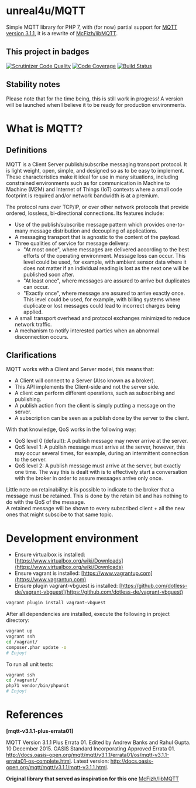 # unreal4u/MQTT

Simple MQTT library for PHP 7, with (for now) partial support for 
[MQTT version 3.1.1](http://docs.oasis-open.org/mqtt/mqtt/v3.1.1/mqtt-v3.1.1.html), it is a rewrite of 
[McFizh/libMQTT](https://github.com/McFizh/libMQTT). 

## This project in badges
[![Scrutinizer Code Quality](https://scrutinizer-ci.com/g/unreal4u/mqtt/badges/quality-score.png?b=master)](https://scrutinizer-ci.com/g/unreal4u/mqtt/?branch=master)
[![Code Coverage](https://scrutinizer-ci.com/g/unreal4u/mqtt/badges/coverage.png?b=master)](https://scrutinizer-ci.com/g/unreal4u/mqtt/?branch=master)
[![Build Status](https://travis-ci.org/unreal4u/mqtt.svg)](https://travis-ci.org/unreal4u/mqtt)

## Stability notes

Please note that for the time being, this is still work in progress! A version will be launched when I believe it to be
ready for production environments.

# What is MQTT?

## Definitions

MQTT is a Client Server publish/subscribe messaging transport protocol. It is light weight, open, simple, and designed so as to be easy to implement. These
characteristics make it ideal for use in many situations, including constrained environments such as for communication in Machine to Machine (M2M) and
Internet of Things (IoT) contexts where a small code footprint is required and/or network bandwidth is at a premium.

The protocol runs over TCP/IP, or over other network protocols that provide ordered, lossless, bi-directional connections. Its features include:

- Use of the publish/subscribe message pattern which provides one-to-many message distribution and decoupling of applications.
- A messaging transport that is agnostic to the content of the payload.
- Three qualities of service for message delivery:
  - "At most once", where messages are delivered according to the best efforts of the operating environment. Message loss can occur. This level could be
  used, for example, with ambient sensor data where it does not matter if an individual reading is lost as the next one will be published soon after.
  - "At least once", where messages are assured to arrive but duplicates can occur.
  - "Exactly once", where message are assured to arrive exactly once. This level could be used, for example, with billing systems where duplicate or lost
  messages could lead to incorrect charges being applied.
- A small transport overhead and protocol exchanges minimized to reduce network traffic.
- A mechanism to notify interested parties when an abnormal disconnection occurs.

## Clarifications

MQTT works with a Client and Server model, this means that:
- A Client will connect to a Server (Also known as a broker).
- This API implements the Client-side and not the server side.
- A client can perform different operations, such as subscribing and publishing.
- A publish action from the client is simply putting a message on the server.
- A subscription can be seen as a publish done by the server to the client.

With that knowledge, QoS works in the following way:
- QoS level 0 (default): A publish message may never arrive at the server.
- QoS level 1: A publish message must arrive at the server, however, this may occur several times, for example, during an
intermittent connection to the server.
- QoS level 2: A publish message must arrive at the server, but exactly one time. The way this is dealt with is to effectively
start a conversation with the broker in order to assure messages arrive only once.

Little note on retainability: it is possible to indicate to the broker that a message must be retained. This is done by the
retain bit and has nothing to do with the QoS of the message.  
A retained message will be shown to every subscribed client + all the new ones that might subscibe to that same topic.

# Development environment

* Ensure virtualbox is installed: [https://www.virtualbox.org/wiki/Downloads](https://www.virtualbox.org/wiki/Downloads)
* Ensure vagrant is installed: [https://www.vagrantup.com](https://www.vagrantup.com)
* Ensure plugin vagrant-vbguest is installed: [https://github.com/dotless-de/vagrant-vbguest](https://github.com/dotless-de/vagrant-vbguest)

```bash
vagrant plugin install vagrant-vbguest
```

After all dependencies are installed, execute the following in project directory:

```bash
vagrant up
vagrant ssh
cd /vagrant/
composer.phar update -o
# Enjoy!
```

To run all unit tests:

```bash
vagrant ssh
cd /vagrant/
php71 vendor/bin/phpunit
# Enjoy!
```

# References
**[mqtt-v3.1.1-plus-errata01]**

MQTT Version 3.1.1 Plus Errata 01. Edited by Andrew Banks and Rahul Gupta. 10 December 2015. OASIS Standard Incorporating Approved Errata 01. 
http://docs.oasis-open.org/mqtt/mqtt/v3.1.1/errata01/os/mqtt-v3.1.1-errata01-os-complete.html. Latest
version: http://docs.oasis-open.org/mqtt/mqtt/v3.1.1/mqtt-v3.1.1.html.

**Original library that served as inspiration for this one**
[McFizh/libMQTT](https://github.com/McFizh/libMQTT)
